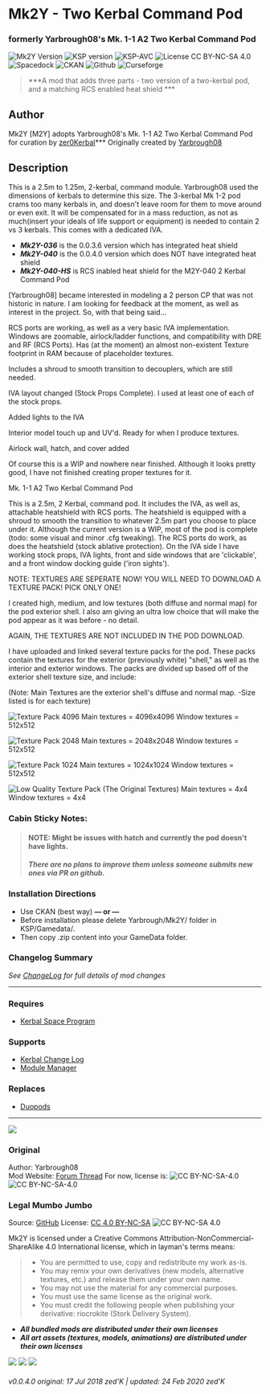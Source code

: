 # Mk2Y -  Two Kerbal Command Pod
### formerly Yarbrough08's Mk. 1-1 A2 Two Kerbal Command Pod
![Mk2Y Version](https://img.shields.io/github/v/release/zer0Kerbal/Mk2Y?include_prereleases?style=plastic)
![KSP version](https://img.shields.io/endpoint?url=https://raw.githubusercontent.com/zer0Kerbal/DuoPods/master/json/ksp.json?style=plastic) ![KSP-AVC](https://img.shields.io/badge/KSP-AVC--supported-brightgreen.svg?style=plastic) ![License CC BY-NC-SA 4.0](https://img.shields.io/badge/license-GPLv2-lightgrey?style=plastic)  
![Spacedock](https://img.shields.io/badge/SpaceDock-listed-blue.svg?style=plastic) ![CKAN](https://img.shields.io/badge/CKAN-Indexed-blue.svg?style=plastic) ![Github](https://img.shields.io/badge/Github-Indexed-blue.svg?style=plastic) ![Curseforge](https://img.shields.io/badge/CurseForge-listed-blue.svg?style=plastic)

> ***A mod that adds three parts - two version of a two-kerbal pod, and a matching RCS enabled heat shield *** 
## Author
Mk2Y [M2Y] adopts Yarbrough08's Mk. 1-1 A2 Two Kerbal Command Pod for curation by [zer0Kerbal](https://forum.kerbalspaceprogram.com/index.php?/profile/190933-zer0kerbal/)*** Originally created by [Yarbrough08](https://forum.kerbalspaceprogram.com/index.php?/profile/72048-yarbrough08/)

## Description
This is a 2.5m to 1.25m, 2-kerbal, command module. Yarbrough08 used the dimensions of kerbals to determine this size. The 3-kerbal Mk 1-2 pod crams too many kerbals in, and doesn't leave room for them to move around or even exit. It will be compensated for in a mass reduction, as not as much(insert your ideals of life support or equipment) is needed to contain 2 vs 3 kerbals. This comes with a dedicated IVA.

- ***Mk2Y-036*** is the 0.0.3.6 version which has integrated heat shield
- ***Mk2Y-040*** is the 0.0.4.0 version which does NOT have integrated heat shield
- ***Mk2Y-040-HS*** is RCS inabled heat shield for the M2Y-040 2 Kerbal Command Pod

[Yarbrough08] became interested in modeling a 2 person CP that was not historic in nature. I am looking for feedback at the moment, as well as interest in the project. So, with that being said...


RCS ports are working, as well as a very basic IVA implementation. Windows are zoomable, airlock/ladder functions, and compatibility with DRE and RF (RCS Ports). Has (at the moment) an almost non-existent Texture footprint in RAM because of placeholder textures.

Includes a shroud to smooth transition to decouplers, which are still needed.

IVA layout changed (Stock Props Complete). I used at least one of each of the stock props.

Added lights to the IVA

Interior model touch up and UV'd. Ready for when I produce textures.

Airlock wall, hatch, and cover added

Of course this is a WIP and nowhere near finished. Although it looks pretty good, I have not finished creating proper textures for it.



Mk. 1-1 A2 Two Kerbal Command Pod

This is a 2.5m, 2 Kerbal, command pod. It includes the IVA, as well as, attachable heatshield with RCS ports. The heatshield is equipped with a shroud to smooth the transition to whatever 2.5m part you choose to place under it. Although the current version is a WIP, most of the pod is complete (todo: some visual and minor .cfg tweaking). The RCS ports do work, as does the heatshield (stock ablative protection). On the IVA side I have working stock props, IVA lights, front and side windows that are 'clickable', and a front window docking guide ('iron sights').

NOTE: TEXTURES ARE SEPERATE NOW! YOU WILL NEED TO DOWNLOAD A TEXTURE PACK! PICK ONLY ONE!

I created high, medium, and low textures (both diffuse and normal map) for the pod exterior shell. I also am giving an ultra low choice that will make the pod appear as it was before - no detail.

AGAIN, THE TEXTURES ARE NOT INCLUDED IN THE POD DOWNLOAD.

I have uploaded and linked several texture packs for the pod. These packs contain the textures for the exterior (previously white) "shell," as well as the interior and exterior windows. The packs are divided up based off of the exterior shell texture size, and include:

(Note: Main Textures are the exterior shell's diffuse and normal map. -Size listed is for each texture)

![Texture Pack 4096](http://spacedock.info/mod/419)
    Main textures = 4096x4096
    Window textures = 512x512

![Texture Pack 2048](http://spacedock.info/mod/420)
    Main textures = 2048x2048
    Window textures = 512x512

![Texture Pack 1024](http://spacedock.info/mod/421)
    Main textures = 1024x1024
    Window textures = 512x512

![Low Quality Texture Pack (The Original Textures)](http://spacedock.info/mod/422)
    Main textures = 4x4
    Window textures = 4x4

### Cabin Sticky Notes:
> #### NOTE: Might be issues with hatch and currently the pod doesn't have lights.
> #### *There are no plans to improve them unless someone submits new ones via PR on github.*

### Installation Directions 
- Use CKAN (best way)
**— or —**
- Before installation please delete Yarbrough/Mk2Y/ folder in KSP/Gamedata/. 
- Then copy .zip content into your GameData folder.

### Changelog Summary
*See [ChangeLog](https://github.com/zer0Kerbal/M2Y/blob/master/Changelog.cfg) for full details of mod changes*
<hr>

### Requires 
- [Kerbal Space Program](https://kerbalspaceprogram.com)

### Supports
- [Kerbal Change Log](https://forum.kerbalspaceprogram.com/index.php?/topic/179207-*)
- [Module Manager](https://forum.kerbalspaceprogram.com/index.php?/topic/50533-*)

### Replaces
- [Duopods](https://github.com/KSP-CKAN/NetKAN/blob/4c4e8a71d90a0cf37dae140d506b2a923384ce72/NetKAN/Mk1-1A2.frozen)
<hr>

<a href="https://forum.kerbalspaceprogram.com/index.php?/topic/83212-*" target="_blank"><img src="https://i.imgur.com/YdYfStN.jpg"/></a>

### Original
Author: Yarbrough08  
Mod Website: [Forum Thread](http://forum.kerbalspaceprogram.com/index.php?/topic/88604-*)
For now, license is: ![CC BY-NC-SA-4.0](https://licensebuttons.net/l/by-nc-sa/4.0/80x15.png)
![CC BY-NC-SA-4.0](https://img.shields.io/badge/license-CC--BY--NC--SA--4.0-lightgrey)

### Legal Mumbo Jumbo
Source: [GitHub](https://github.com/zer0Kerbal/Mk2Y)
License: [CC 4.0 BY-NC-SA](https://creativecommons.org/licenses/by-nc-sa/4.0/) ![CC BY-NC-SA 4.0](https://licensebuttons.net/i/l/by-nc-sa/transparent/33/66/99/88x31.png "CC BY-NC-SA 4.0")<br>

Mk2Y is licensed under a Creative Commons Attribution-NonCommercial-ShareAlike 4.0 International license, which in layman's terms means:
> * You are permitted to use, copy and redistribute my work as-is.
> * You may remix your own derivatives (new models, alternative textures, etc.) and release them under your own name.
> * You may not use the material for any commercial purposes.
> * You must use the same license as the original work.
> * You must credit the following people when publishing your derivative: riocrokite (Stork Delivery System).

- ***All bundled mods are distributed under their own licenses***<br>
- ***All art assets (textures, models, animations) are distributed under their own licenses***  

<a href="https://github.com/zer0Kerbal/Mk2Y/releases/latest" target="_blank"><img src="https://i.imgur.com/RE4Ppr9.png"/></a>
<a href="https://spacedock.info/mod/2358" target="_blank"><img src="https://i.imgur.com/m0a7tn2.png"/></a>
<a href="https://www.curseforge.com/kerbal/ksp-mods/Mk2Y" target="_blank"><img src="https://i.postimg.cc/RZNyB5vP/Download-On-Curse.png"/></a>  
###### v0.0.4.0 original: 17 Jul 2018 zed'K | updated: 24 Feb 2020 zed'K
<!--
CC BY-NC-SA-4.0
zer0Kerbal-->

